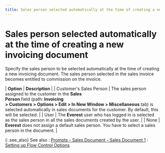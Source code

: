 ```yaml
---
title: Sales person selected automatically at the time of creating a new invoicing document
---
```


# Sales person selected automatically at the time of creating a new invoicing  document


Specify the sales person to be selected automatically at the time of  creating a new invoicing document. The sales person selected in the sales  invoice becomes entitled to commission on the invoice.


| **Option** | **Description** |
| Customer's Sales Person | The sales person assigned to the customer in the **Sales <br/> Person** field (path: **Invoicing <br/> &gt; Customers &gt; Options &gt; Edit &gt; In New Window &gt; Miscellaneous**  tab) is selected automatically in sales documents for the customer. By  default, this will be selected. |
| User | The **Everest** user who has logged  in is selected as the sales person in all the sales documents created  by the user. |
| None | **Everest** does not assign a default  sales person. You have to select a sales person in the document. |



{:.see_also}
See also
: [Prompts  - Sales Document - Sales Document 1]({{site.bp_baseurl}}/flow-ctrl/ctrl/doc-frm/prompts/sales-prompts/prompts_sales_document_sales_document_1.html)
: [Setting  up Flow Control Options]({{site.bp_baseurl}}/flow-ctrl/ctrl/opt/setting_flow_control_options.html)
